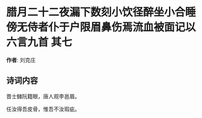 # 腊月二十二夜漏下数刻小饮径醉坐小合睡傍无侍者仆于户限眉鼻伤焉流血被面记以六言九首  其七

**作者**: 刘克庄

## 诗词内容

晋士雠阮籍眼，唐人观李邕眉。

任汝得吾皮骨，惟吾不汝瑕疵。

